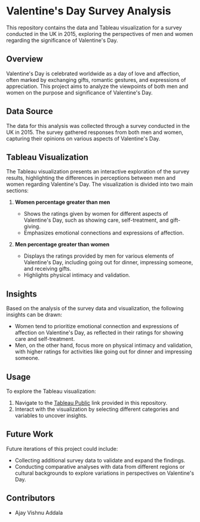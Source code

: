 # Valentine's Day Survey Analysis

This repository contains the data and Tableau visualization for a survey conducted in the UK in 2015, exploring the perspectives of men and women regarding the significance of Valentine's Day.

## Overview

Valentine's Day is celebrated worldwide as a day of love and affection, often marked by exchanging gifts, romantic gestures, and expressions of appreciation. This project aims to analyze the viewpoints of both men and women on the purpose and significance of Valentine's Day.

## Data Source

The data for this analysis was collected through a survey conducted in the UK in 2015. The survey gathered responses from both men and women, capturing their opinions on various aspects of Valentine's Day.

## Tableau Visualization

The Tableau visualization presents an interactive exploration of the survey results, highlighting the differences in perceptions between men and women regarding Valentine's Day. The visualization is divided into two main sections:

1. **Women percentage greater than men**
   - Shows the ratings given by women for different aspects of Valentine's Day, such as showing care, self-treatment, and gift-giving.
   - Emphasizes emotional connections and expressions of affection.

2. **Men percentage greater than women**
   - Displays the ratings provided by men for various elements of Valentine's Day, including going out for dinner, impressing someone, and receiving gifts.
   - Highlights physical intimacy and validation.

## Insights

Based on the analysis of the survey data and visualization, the following insights can be drawn:

- Women tend to prioritize emotional connection and expressions of affection on Valentine's Day, as reflected in their ratings for showing care and self-treatment.
- Men, on the other hand, focus more on physical intimacy and validation, with higher ratings for activities like going out for dinner and impressing someone.

## Usage

To explore the Tableau visualization:
1. Navigate to the [Tableau Public]([https://public.tableau.com/](https://public.tableau.com/views/WhatisthepointofValentinesDay_17079416678250/ValentinesDay?:language=en-US&:sid=&:display_count=n&:origin=viz_share_link)) link provided in this repository.
2. Interact with the visualization by selecting different categories and variables to uncover insights.

## Future Work

Future iterations of this project could include:
- Collecting additional survey data to validate and expand the findings.
- Conducting comparative analyses with data from different regions or cultural backgrounds to explore variations in perspectives on Valentine's Day.

## Contributors

- Ajay Vishnu Addala


